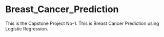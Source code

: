 # Breast_Cancer_Prediction
This is the Capstone Project No-1. This is Breast Cancer Prediction using Logistic Regression.
